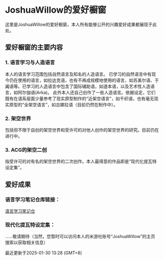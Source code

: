 # JoshuaWillow的爱好橱窗

这里是JoshuaWillow的爱好橱窗，本人所有能够公开的兴趣爱好成果都展现于此处。

## 爱好橱窗的主要内容

### 1. 语言学习与人造语言
本人的语言学习范围包括自然语言及知名的人造语言。
已学习的自然语言中有现今仍在使用的语言，如拉达克语，也有不再成规模地使用的语言，如苏美尔语、于阗语等。已学习的人造语言中包含了国际辅助语，如道本语，以及艺术性人造语言，如阿尔伽语(Arka)。
此外本人还自己创作了一些人造语言。依据设定，它们既有在语系层面少量参考了现实原型制作的“近架空语言”，如千织语，也有毫无现实原型的“全架空语言”，如古娜拉语（目前仍然在制作中）。
### 2. 架空世界
包括但不限于自创的架空世界和受许可的对他人创作的架空世界的研究。目前仍在进行中。
### 3. ACG的架空二创
指受许可的对有名的架空世界的二次创作。本人最得意的作品即是“现代化提瓦特设定集”。

## 爱好成果

### 语言学习笔记仓库链接：
[语言学习笔记仓](https://wseriesy.github.io/multilang-resource/)
### 现代化提瓦特设定集：
……敬请期待（当然，您暂时可以访问本人的米游社账号“JoshuaWillow”的主页搜索以获取相关信息）

最近更新于2025-01-30 13:28 (GMT+8)
